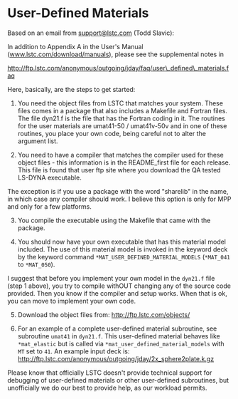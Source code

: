 # User-Defined Materials

Based on an email from support@lstc.com (Todd Slavic):   

In addition to Appendix A in the User's Manual (www.lstc.com/download/manuals), please  see the supplemental notes in   

http://ftp.lstc.com/anonymous/outgoing/jday/faq/user\_defined\_materials.faq   

Here, basically, are the steps to get started:   

1. You need the object files from LSTC that matches your system. These  files comes in a package that also includes a Makefile and Fortran  files. The file dyn21.f is the file that has the Fortran coding in it.  The routines for the user materials are umat41-50 / umat41v-50v and in  one of these routines, you place your own code, being careful not to  alter the argument list.   

2. You need to have a compiler that matches the compiler used for these  object files - this information is in the README\_first file for each  release. This file is found that user ftp site where you download the QA  tested LS-DYNA executable.   

The exception is if you use a package with the word "sharelib" in the name,  in which case any compiler should work. I believe this option is only  for MPP and only for a few platforms.   

3. You compile the executable using the Makefile that came with the  package.   

4. You should now have your own executable that has this material model  included. The use of this material model is invoked in the keyword deck  by the keyword command `*MAT_USER_DEFINED_MATERIAL_MODELS` (`*MAT_041` to `*MAT_050`).   

I suggest that before you implement your own model in the `dyn21.f` file  (step 1 above), you try to compile withOUT changing any of the source code provided.  Then you know if the compiler and setup works. When that is ok, you can move to  implement your own code.   

5. Download the object files from: http://ftp.lstc.com/objects/   

6. For an example of a complete user-defined material subroutine, see subroutine `umat41` in `dyn21.f`. This user-defined material behaves like `*mat_elastic` but is called via `*mat_user_defined_material_models` with `MT` set to `41`. An example input deck is: http://ftp.lstc.com/anonymous/outgoing/jday/2x_sphere2plate.k.gz   

Please know that officially LSTC doesn't provide technical support for debugging of user-defined materials  or other user-defined subroutines, but unofficially we do our best to provide help, as our workload permits.
